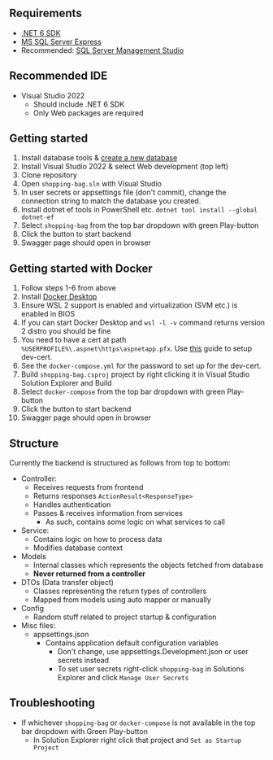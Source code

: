 ## Requirements

- [.NET 6 SDK](https://dotnet.microsoft.com/en-us/download/visual-studio-sdks)
- [MS SQL Server Express](https://www.microsoft.com/en-us/sql-server/sql-server-downloads)
- Recommended: [SQL Server Management Studio]()

## Recommended IDE

- Visual Studio 2022
  - Should include .NET 6 SDK
  - Only Web packages are required

## Getting started

1. Install database tools & [create a new database](https://docs.microsoft.com/en-us/sql/relational-databases/databases/create-a-database?view=sql-server-ver16)
2. Install Visual Studio 2022 & select Web development (top left)
3. Clone repository
4. Open `shopping-bag.sln` with Visual Studio
5. In user secrets or appsettings file (don't commit), change the connection string to match the database you created.
6. Install dotnet ef tools in PowerShell etc. `dotnet tool install --global dotnet-ef`
7. Select `shopping-bag` from the top bar dropdown with green Play-button
8. Click the button to start backend
9. Swagger page should open in browser

## Getting started with Docker

1. Follow steps 1-6 from above
2. Install [Docker Desktop](https://docs.docker.com/desktop/windows/wsl/)
3. Ensure WSL 2 support is enabled and virtualization (SVM etc.) is enabled in BIOS
4. If you can start Docker Desktop and `wsl -l -v` command returns version 2 distro you should be fine
5. You need to have a cert at path `%USERPROFILE%\.aspnet\https\aspnetapp.pfx`. Use [this](https://learn.microsoft.com/en-us/aspnet/core/security/docker-compose-https?view=aspnetcore-6.0) guide to setup dev-cert.
6. See the `docker-compose.yml` for the password to set up for the dev-cert.
7. Build `shopping-bag.csproj` project by right clicking it in Visual Studio Solution Explorer and Build
8. Select `docker-compose` from the top bar dropdown with green Play-button
9. Click the button to start backend
10. Swagger page should open in browser

## Structure

Currently the backend is structured as follows from top to bottom:

- Controller:
  - Receives requests from frontend
  - Returns responses `ActionResult<ResponseType>`
  - Handles authentication
  - Passes & receives information from services
    - As such, contains some logic on what services to call
- Service:
  - Contains logic on how to process data
  - Modifies database context
- Models
  - Internal classes which represents the objects fetched from database
  - <b>Never returned from a controller</b>
- DTOs (Data transfer object)
  - Classes representing the return types of controllers
  - Mapped from models using auto mapper or manually
- Config
  - Random stuff related to project startup & configuration
- Misc files:
  - appsettings.json
    - Contains application default configuration variables
      - Don't change, use appsettings.Development.json or user secrets instead
      - To set user secrets right-click `shopping-bag` in Solutions Explorer and click `Manage User Secrets`

## Troubleshooting

- If whichever `shopping-bag` or `docker-compose` is not available in the top bar dropdown with Green Play-button
  - In Solution Explorer right click that project and `Set as Startup Project`
